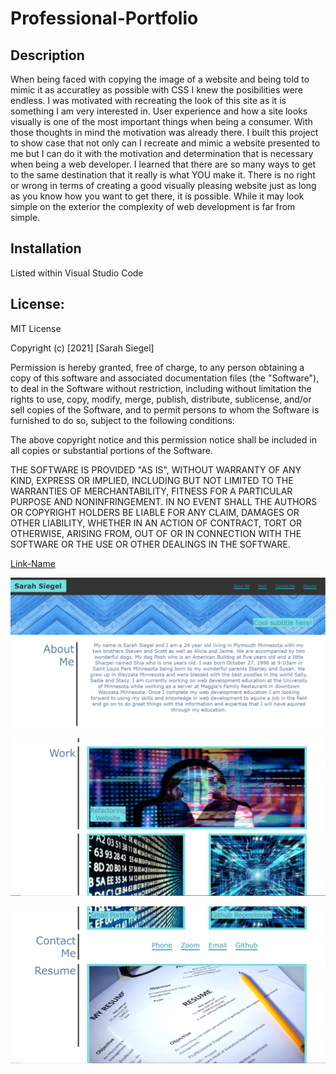 # Professional-Portfolio

## Description

When being faced with copying the image of a website and being told to mimic it as accuratley as possible with CSS I knew the posibilities were endless. I was motivated with recreating the look of this site as it is something I am very interested in. User experience and how a site looks visually is one of the most important things when being a consumer. With those thoughts in mind the motivation was already there. I built this project to show case that not only can I recreate and mimic a website presented to me but I can do it with the motivation and determination that is necessary when being a web developer. I learned that there are so many ways to get to the same destination that it really is what YOU make it. There is no right or wrong in terms of creating a good visually pleasing website just as long as you know how you want to get there, it is possible. While it may look simple on the exterior the complexity of web development is far from simple.


## Installation

Listed within Visual Studio Code

<!-- installed html -->
<!-- installed css -->
<!-- installed readme -->
<!-- installed images -->
<!-- installed reset -->
<!-- made layout of webpage in html -->
<!-- included tags, images, and alts -->
<!-- created css for each portion of the webpage -->
<!-- added colors to different texts, borders, areas, etc. -->
<!-- added borders, padding, margins, widths, etc. -->
<!-- changed direction for texts, images, borders, etc. -->
<!-- added different tags for better visuals (i.e hover, smooth scroll) -->
<!-- added links -->
<!-- added media queries -->
<!-- added comments -->
<!-- added license -->
<!-- added link to deployed application -->

## License:
MIT License

Copyright (c) [2021] [Sarah Siegel]

Permission is hereby granted, free of charge, to any person obtaining a copy
of this software and associated documentation files (the "Software"), to deal
in the Software without restriction, including without limitation the rights
to use, copy, modify, merge, publish, distribute, sublicense, and/or sell
copies of the Software, and to permit persons to whom the Software is
furnished to do so, subject to the following conditions:

The above copyright notice and this permission notice shall be included in all
copies or substantial portions of the Software.

THE SOFTWARE IS PROVIDED "AS IS", WITHOUT WARRANTY OF ANY KIND, EXPRESS OR
IMPLIED, INCLUDING BUT NOT LIMITED TO THE WARRANTIES OF MERCHANTABILITY,
FITNESS FOR A PARTICULAR PURPOSE AND NONINFRINGEMENT. IN NO EVENT SHALL THE
AUTHORS OR COPYRIGHT HOLDERS BE LIABLE FOR ANY CLAIM, DAMAGES OR OTHER
LIABILITY, WHETHER IN AN ACTION OF CONTRACT, TORT OR OTHERWISE, ARISING FROM,
OUT OF OR IN CONNECTION WITH THE SOFTWARE OR THE USE OR OTHER DEALINGS IN THE
SOFTWARE.


[Link-Name](https://sarsieg.github.io/Professional-Portfolio/)

![Screenshot](/assets/images/screenshot.png/)

![Screenshot](/assets/images/screenshot2.png/)

![Screenshot](/assets/images/screenshot3.png/)